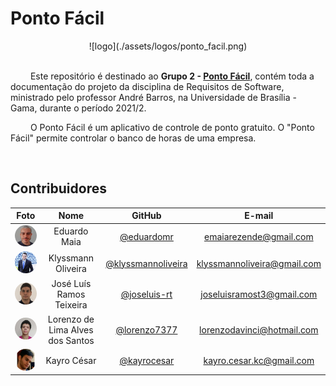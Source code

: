 # Ponto Fácil

<center>
  ![logo](./assets/logos/ponto_facil.png)
</center>

<br />

&emsp;&emsp; Este repositório é destinado ao **Grupo 2 - [Ponto Fácil](https://sites.google.com/view/pontofacil)**, contém toda a documentação do projeto da disciplina de Requisitos de Software, ministrado pelo professor André Barros, na Universidade de Brasília - Gama, durante o período 2021/2.

&emsp;&emsp; O Ponto Fácil é um aplicativo de controle de ponto  gratuito. O "Ponto Fácil" permite controlar o banco de horas de uma empresa.

<br/>

## Contribuidores

|Foto | Nome | GitHub | E-mail |
|:--:|:--:|:--:|:--:|
| <img width=100 style="border-radius:50%" src="./assets/integrantes/eduardo.jpg" width="100" style="border-radius: 50%"/> | Eduardo Maia | [@eduardomr][eduardo-github] | emaiarezende@gmail.com
| <img width=100 style="border-radius:50%" src="./assets/integrante/../integrantes/klyssmann.jpg" width="100" style="border-radius: 50%"/> | Klyssmann Oliveira | [@klyssmannoliveira][klyssmann-github] | klyssmannoliveira@gmail.com
| <img width=100 style="border-radius:50%" src="./assets/integrantes/joseluis.jpg" width="100" style="border-radius: 50%"/> | José Luís Ramos Teixeira | [@joseluis-rt][jose-github] |  joseluisramost3@gmail.com
| <img width=100 style="border-radius:50%" src="./assets/integrantes/lorenzo.jpg" width="100" style="border-radius: 50%"/> | Lorenzo de Lima Alves dos Santos | [@lorenzo7377][lorenzo-github] | lorenzodavinci@hotmail.com
| <img width=100 style="border-radius:50%" src="./assets/integrantes/kayro.png" width="100" style="border-radius: 50%"/> | Kayro César |[@kayrocesar][kayro-github] | kayro.cesar.kc@gmail.com 


[eduardo-github]:https://github.com/eduardomr
[klyssmann-github]:https://github.com/kyssmannoliveira
[jose-github]:https://github.com/joseluis-rt
[lorenzo-github]:https://github.com/lorenzo7377
[kayro-github]:https://github.com/kayrocesar
